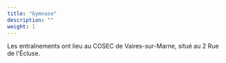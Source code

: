 ```yaml
---
title: "Gymnase"
description: ""
weight: 1
---
```


Les entraînements ont lieu au COSEC de Vaires-sur-Marne, situé au 2 Rue de l'Écluse.
